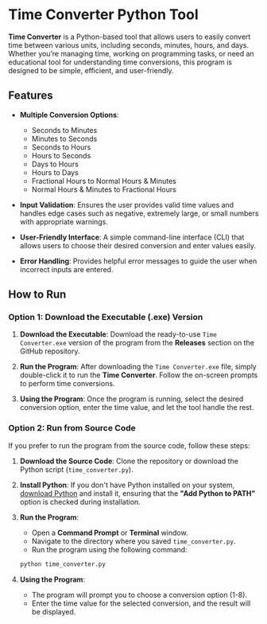 # Time Converter Python Tool

**Time Converter** is a Python-based tool that allows users to easily convert time between various units, including seconds, minutes, hours, and days. Whether you’re managing time, working on programming tasks, or need an educational tool for understanding time conversions, this program is designed to be simple, efficient, and user-friendly.

## Features

- **Multiple Conversion Options**:
  - Seconds to Minutes
  - Minutes to Seconds
  - Seconds to Hours
  - Hours to Seconds
  - Days to Hours
  - Hours to Days
  - Fractional Hours to Normal Hours & Minutes
  - Normal Hours & Minutes to Fractional Hours

- **Input Validation**: Ensures the user provides valid time values and handles edge cases such as negative, extremely large, or small numbers with appropriate warnings.

- **User-Friendly Interface**: A simple command-line interface (CLI) that allows users to choose their desired conversion and enter values easily.

- **Error Handling**: Provides helpful error messages to guide the user when incorrect inputs are entered.

## How to Run

### Option 1: Download the Executable (.exe) Version

1. **Download the Executable**:
   Download the ready-to-use `Time Converter.exe` version of the program from the **Releases** section on the GitHub repository.

2. **Run the Program**:
   After downloading the `Time Converter.exe` file, simply double-click it to run the **Time Converter**. Follow the on-screen prompts to perform time conversions.

3. **Using the Program**:
   Once the program is running, select the desired conversion option, enter the time value, and let the tool handle the rest.

### Option 2: Run from Source Code

If you prefer to run the program from the source code, follow these steps:

1. **Download the Source Code**:
   Clone the repository or download the Python script (`time_converter.py`).

2. **Install Python**:
   If you don't have Python installed on your system, [download Python](https://www.python.org/downloads/) and install it, ensuring that the **"Add Python to PATH"** option is checked during installation.

3. **Run the Program**:
   - Open a **Command Prompt** or **Terminal** window.
   - Navigate to the directory where you saved `time_converter.py`.
   - Run the program using the following command:

   ```bash
   python time_converter.py
   ```

4. **Using the Program**:
   - The program will prompt you to choose a conversion option (1-8).
   - Enter the time value for the selected conversion, and the result will be displayed.
